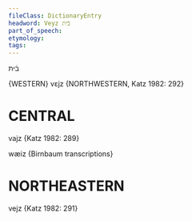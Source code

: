 ```yaml
---
fileClass: DictionaryEntry
headword: Veyz בֿית
part_of_speech: 
etymology: 
tags: 
---
```

בֿית

{WESTERN}
vɛjz {NORTHWESTERN, Katz 1982: 292}

CENTRAL
========

vajz {Katz 1982: 289}

wæiz {Birnbaum transcriptions}

NORTHEASTERN
==============

vejz {Katz 1982: 291}